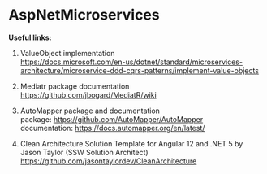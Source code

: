 # AspNetMicroservices

**Useful links:**
1. ValueObject implementation   
https://docs.microsoft.com/en-us/dotnet/standard/microservices-architecture/microservice-ddd-cqrs-patterns/implement-value-objects  

2. Mediatr package documentation  
https://github.com/jbogard/MediatR/wiki  

3. AutoMapper package and documentation  
package: https://github.com/AutoMapper/AutoMapper  
documentation: https://docs.automapper.org/en/latest/  

4. Clean Architecture Solution Template for Angular 12 and .NET 5 by Jason Taylor (SSW Solution Architect)  
https://github.com/jasontaylordev/CleanArchitecture

